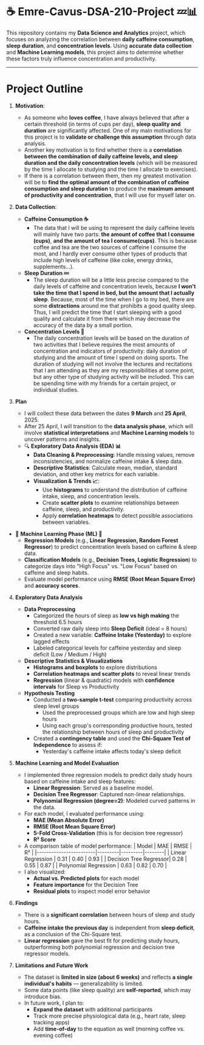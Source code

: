 # ☕ Emre-Cavus-DSA-210-Project 💤📊
This repository contains my **Data Science and Analytics** project, which focuses on analyzing the correlation between **daily caffeine consumption**, **sleep duration**, and **concentration levels**. Using **accurate data collection** and **Machine Learning models**, this project aims to determine whether these factors truly influence concentration and productivity.

---

# Project Outline
1. **Motivation**:
   - As someone who **loves coffee**, I have always believed that after a certain threshold (in terms of cups per day), **sleep quality and duration** are significantly affected. One of my main motivations for this project is to **validate or challenge this assumption** through data analysis.
   - Another key motivation is to find whether there is a **correlation between the combination of daily caffeine levels, and sleep duration and the daily concentration levels** (which will be measured by the time I allocate to studying and the time I allocate to exercises).
   - If there is a correlation between them, then my greatest motivation will be to **find the optimal amount of the combination of caffeine consumption and sleep duration** to produce the **maximum amount of productivity and concentration**, that I will use for myself later on.
  
2. **Data Collection**:
   - **Caffeine Consumption ☕**  
      -  The data that I will be using to represent the daily caffeine levels will mainly have two parts: **the amount of coffee that I consume (cups)**, **and the amount of tea I consume(cups)**. This is because coffee and tea are the two sources of caffeine I consume the most, and I hardly ever consume other types of products that include high levels of caffeine (like coke, energy drinks, supplements...).
   -  **Sleep Duration 💤**  
      -  The sleep duration will be a little less precise compared to the daily levels of caffeine and concentration levels, because **I won't take the time that I spend in bed, but the amount that I actually sleep**.    Because, most of the time when I go to my bed, there are some **distractions** around me that prohibits a good quality sleep. Thus, I will predict the time that I start sleeping with a good quality and calculate it from there which may decrease the accuracy of the data by a small portion.
   -  **Concentration Levels 🎯**  
      -  The daily concentration levels will be based on the duration of two activities that I believe requires the most amounts of concentration and indicators of productivity: daily duration of studying and the amount of time I spend on doing sports. The duration of studying will not involve the lectures and recitations that I am attending as they are my responsibilities at some point, but any other type of studying activity will be included. This can be spending time with my friends for a certain project, or individual studies.

3. **Plan**
   - I will collect these data between the dates **9 March** and **25 April**, 2025.
   - After 25 April, I will transition to the **data analysis phase**, which will involve **statistical interpretations** and **Machine Learning models** to uncover patterns and insights.  
   - 🔍 **Exploratory Data Analysis (EDA) 📊**  
      - **Data Cleaning & Preprocessing**: Handle missing values, remove inconsistencies, and normalize caffeine intake & sleep data.  
      - **Descriptive Statistics**: Calculate mean, median, standard deviation, and other key metrics for each variable.  
      - **Visualization & Trends 📈**:  
        - Use **histograms** to understand the distribution of caffeine intake, sleep, and concentration levels.  
        - Create **scatter plots** to examine relationships between caffeine, sleep, and productivity.  
        - Apply **correlation heatmaps** to detect possible associations between variables.
  - 🤖 **Machine Learning Phase (ML) 🔬**  
      - **Regression Models** (e.g., **Linear Regression, Random Forest Regressor**) to predict concentration levels based on caffeine & sleep data.
      - **Classification Models** (e.g., **Decision Trees, Logistic Regression**) to categorize days into "High Focus" vs. "Low Focus" based on caffeine and sleep habits.  
      - Evaluate model performance using **RMSE (Root Mean Square Error)** and **accuracy scores**.  

4. **Exploratory Data Analysis** 
   - **Data Preprocessing**
      - Categorized the hours of sleep as **low vs high making** the threshold 6.5 hours
      - Converted raw daily sleep into **Sleep Deficit** (ideal = 8 hours)
      - Created a new variable: **Caffeine Intake (Yesterday)** to explore lagged effects
      - Labeled categorical levels for caffeine yesterday and sleep deficit (Low / Medium / High)
   - **Descriptive Statistics & Visualizations**
      - **Histograms and boxplots** to explore distributions
      - **Correlation heatmaps and scatter plots** to reveal linear trends
      - **Regression** (linear & quadratic) models with **confidence intervals** for Sleep vs Productivity
   - **Hypothesis Testing**
      - Conducted a **two-sample t-test** comparing productivity across sleep level groups
         - Used the preprocessed groups which are low and high sleep hours
         - Using each group's corresponding productive hours, tested the relationship between hours of sleep and productivity
      - Created a **contingency table** and used the **Chi-Square Test of Independence** to assess if:
         - Yesterday's caffeine intake affects today's sleep deficit

5. **Machine Learning and Model Evaluation**
   - I implemented three regression models to predict daily study hours based on caffeine intake and sleep features:
     - **Linear Regression**: Served as a baseline model.
     - **Decision Tree Regressor**: Captured non-linear relationships.
     - **Polynomial Regression (degree=2)**: Modeled curved patterns in the data.
   - For each model, I evaluated performance using:
     - **MAE (Mean Absolute Error)**
     - **RMSE (Root Mean Square Error)**
     - **5-Fold Cross-Validation** (this is for decision tree regressor)
     - **R² Score** 
   - A comparison table of model performance:
     | Model                   | MAE     | RMSE    | R²     |
     |------------------------|---------|---------|--------|
     | Linear Regression      | 0.31     | 0.40     | 0.93    |
     | Decision Tree Regressor| 0.28     | 0.55     | 0.87    |
     | Polynomial Regression  | 0.63     | 0.82     | 0.70    |
   - I also visualized:
     - **Actual vs. Predicted plots** for each model
     - **Feature importance** for the Decision Tree
     - **Residual plots** to inspect model error behavior


6. **Findings**
   - There is a **significant correlation** between hours of sleep and study hours.
   - **Caffeine intake the previous day** is independent from **sleep deficit**, as a conclusion of the Chi-Square test.
   - **Linear regression** gave the best fit for predicting study hours, outperforming both polynomial regression and decision tree regressor models.



7. **Limitations and Future Work**
   - The dataset is **limited in size (about 6 weeks)** and reflects **a single individual's habits** — generalizability is limited.
   - Some data points (like sleep quality) are **self-reported**, which may introduce bias.
   - In future work, I plan to:
     - **Expand the dataset** with additional participants
     - Track more precise physiological data (e.g., heart rate, sleep tracking apps)
     - Add **time-of-day** to the equation as well (morning coffee vs. evening coffee)









